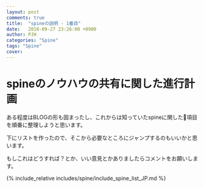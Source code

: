 ```yaml
---
layout: post
comments: true
title:  "spineの説明 - 1番目"
date:   2018-09-27 23:26:00 +0900
author: PJH
categories: "Spine"
tags: "Spine"
cover:
---
```


<h1>
spineのノウハウの共有に関した進行計画
</h1>

ある程度はBLOGの形も固まったし、これからは知っていたspineに関した項目を順番に整理しようと思います。

下にリストを作ったので、そこから必要なところにジャンプするのもいいかと思います。

もしこれはどうすれば？とか、いい意見とかありましたらコメントをお願いします。

{% include_relative includes/spine/include_spine_list_JP.md %}
